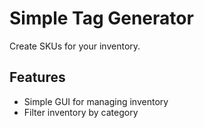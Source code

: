 # Simple Tag Generator

Create SKUs for your inventory.

## Features

- Simple GUI for managing inventory
- Filter inventory by category